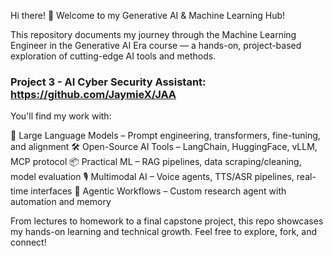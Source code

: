 Hi there! 👋 Welcome to my Generative AI & Machine Learning Hub!

This repository documents my journey through the Machine Learning Engineer in the Generative AI Era course — a hands-on, project-based exploration of cutting-edge AI tools and methods.

### Project 3 - AI Cyber Security Assistant: https://github.com/JaymieX/JAA

You'll find my work with:

🧠 Large Language Models – Prompt engineering, transformers, fine-tuning, and alignment
🛠️ Open-Source AI Tools – LangChain, HuggingFace, vLLM, MCP protocol
📦 Practical ML – RAG pipelines, data scraping/cleaning, model evaluation
🎙️ Multimodal AI – Voice agents, TTS/ASR pipelines, real-time interfaces
🤖 Agentic Workflows – Custom research agent with automation and memory

From lectures to homework to a final capstone project, this repo showcases my hands-on learning and technical growth. Feel free to explore, fork, and connect!
